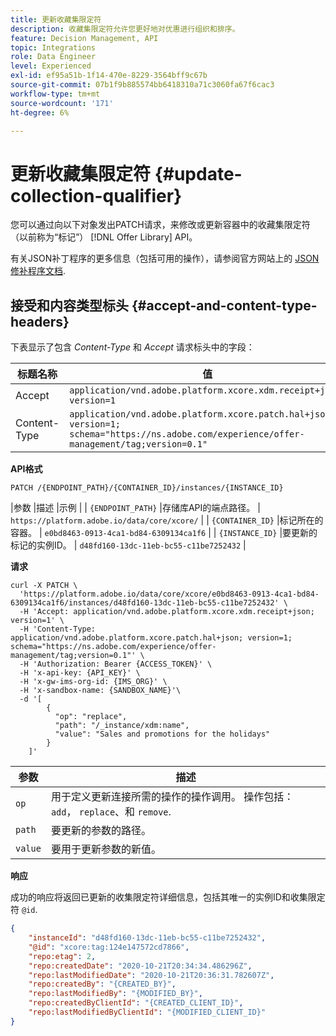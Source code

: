 ```yaml
---
title: 更新收藏集限定符
description: 收藏集限定符允许您更好地对优惠进行组织和排序。
feature: Decision Management, API
topic: Integrations
role: Data Engineer
level: Experienced
exl-id: ef95a51b-1f14-470e-8229-3564bff9c67b
source-git-commit: 07b1f9b885574bb6418310a71c3060fa67f6cac3
workflow-type: tm+mt
source-wordcount: '171'
ht-degree: 6%

---
```


# 更新收藏集限定符 {#update-collection-qualifier}

您可以通过向以下对象发出PATCH请求，来修改或更新容器中的收藏集限定符（以前称为“标记”） [!DNL Offer Library] API。

有关JSON补丁程序的更多信息（包括可用的操作），请参阅官方网站上的 [JSON修补程序文档](https://jsonpatch.com/).

## 接受和内容类型标头 {#accept-and-content-type-headers}

下表显示了包含 *Content-Type* 和 *Accept* 请求标头中的字段：

| 标题名称 | 值 |
| ----------- | ----- |
| Accept | `application/vnd.adobe.platform.xcore.xdm.receipt+json; version=1` |
| Content-Type | `application/vnd.adobe.platform.xcore.patch.hal+json; version=1; schema="https://ns.adobe.com/experience/offer-management/tag;version=0.1"` |

**API格式**

```http
PATCH /{ENDPOINT_PATH}/{CONTAINER_ID}/instances/{INSTANCE_ID}
```

|参数 |描述 |示例 | | `{ENDPOINT_PATH}` |存储库API的端点路径。 | `https://platform.adobe.io/data/core/xcore/` | | `{CONTAINER_ID}` |标记所在的容器。 | `e0bd8463-0913-4ca1-bd84-6309134ca1f6` | | `{INSTANCE_ID}` |要更新的标记的实例ID。 | `d48fd160-13dc-11eb-bc55-c11be7252432` |

**请求**

```shell
curl -X PATCH \
  'https://platform.adobe.io/data/core/xcore/e0bd8463-0913-4ca1-bd84-6309134ca1f6/instances/d48fd160-13dc-11eb-bc55-c11be7252432' \
  -H 'Accept: application/vnd.adobe.platform.xcore.xdm.receipt+json; version=1' \
  -H 'Content-Type: application/vnd.adobe.platform.xcore.patch.hal+json; version=1; schema="https://ns.adobe.com/experience/offer-management/tag;version=0.1"' \
  -H 'Authorization: Bearer {ACCESS_TOKEN}' \
  -H 'x-api-key: {API_KEY}' \
  -H 'x-gw-ims-org-id: {IMS_ORG}' \
  -H 'x-sandbox-name: {SANDBOX_NAME}'\
  -d '[
        {
          "op": "replace",
          "path": "/_instance/xdm:name",
          "value": "Sales and promotions for the holidays"
        }
    ]'
```

| 参数 | 描述 |
| --------- | ----------- |
| `op` | 用于定义更新连接所需的操作的操作调用。 操作包括： `add`， `replace`、和 `remove`. |
| `path` | 要更新的参数的路径。 |
| `value` | 要用于更新参数的新值。 |

**响应**

成功的响应将返回已更新的收集限定符详细信息，包括其唯一的实例ID和收集限定符 `@id`.

```json
{
    "instanceId": "d48fd160-13dc-11eb-bc55-c11be7252432",
    "@id": "xcore:tag:124e147572cd7866",
    "repo:etag": 2,
    "repo:createdDate": "2020-10-21T20:34:34.486296Z",
    "repo:lastModifiedDate": "2020-10-21T20:36:31.782607Z",
    "repo:createdBy": "{CREATED_BY}",
    "repo:lastModifiedBy": "{MODIFIED_BY}",
    "repo:createdByClientId": "{CREATED_CLIENT_ID}",
    "repo:lastModifiedByClientId": "{MODIFIED_CLIENT_ID}"
}
```
